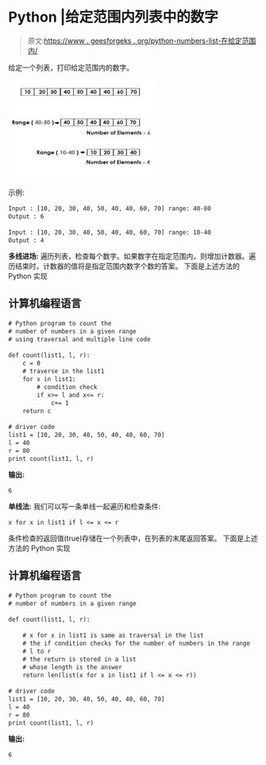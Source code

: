 # Python |给定范围内列表中的数字

> 原文:[https://www . geesforgeks . org/python-numbers-list-在给定范围内/](https://www.geeksforgeeks.org/python-numbers-list-within-given-range/)

给定一个列表，打印给定范围内的数字。

![](img/c8c53a947021b4687a82106cf3089513.png)

示例:

```
Input : [10, 20, 30, 40, 50, 40, 40, 60, 70] range: 40-80
Output : 6

Input : [10, 20, 30, 40, 50, 40, 40, 60, 70] range: 10-40
Output : 4 
```

**多线进场:**
遍历列表，检查每个数字。如果数字在指定范围内，则增加计数器。遍历结束时，计数器的值将是指定范围内数字个数的答案。
下面是上述方法的 Python 实现

## 计算机编程语言

```
# Python program to count the
# number of numbers in a given range
# using traversal and multiple line code

def count(list1, l, r):
    c = 0
    # traverse in the list1
    for x in list1:
        # condition check
        if x>= l and x<= r:
            c+= 1
    return c

# driver code
list1 = [10, 20, 30, 40, 50, 40, 40, 60, 70]
l = 40
r = 80
print count(list1, l, r)
```

**输出:**

```
6
```

**单线法:**
我们可以写一条单线一起遍历和检查条件:

```
x for x in list1 if l <= x <= r
```

条件检查的返回值(true)存储在一个列表中，在列表的末尾返回答案。
下面是上述方法的 Python 实现

## 计算机编程语言

```
# Python program to count the
# number of numbers in a given range

def count(list1, l, r):

    # x for x in list1 is same as traversal in the list
    # the if condition checks for the number of numbers in the range
    # l to r
    # the return is stored in a list
    # whose length is the answer
    return len(list(x for x in list1 if l <= x <= r))

# driver code
list1 = [10, 20, 30, 40, 50, 40, 40, 60, 70]
l = 40
r = 80
print count(list1, l, r)
```

**输出:**

```
6 
```